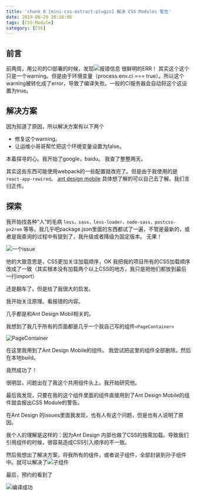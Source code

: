 ```yaml
---
title: 'chunk 0 [mini-css-extract-plugin] 解决 CSS Modules 警告'
date: 2019-06-29 10:38:06
tags: [CSS-Module]
category: [CSS]
---
```


## 前言
前两周，用公司的CI部署的时候，发现![报错信息](http://i2.tiimg.com/691643/2ef83a3716089a0e.png)
很鲜明的ERR！
其实这个这个只是一个warning。但是由于环境变量（process.env.ci === true）。所以这个warning被转化成了error，导致了编译失败。一般的CI服务器会自动将这个这设置为true。

## 解决方案
因为知道了原因，所以解决方案有以下两个

 - 修复这个warning。
 - 让运维小哥哥帮忙把这个环境变量设置为false。

本着探寻的心。我开始了google，baidu。
我查了整整两天。

其实这些东西可能使用webpack的一些配置就改完了。但是由于我使用的是`react-app-rewired`。
[ant design mobile](https://mobile.ant.design/docs/react/use-with-create-react-app-cn)
具体想了解的可以自己去了解。我们言归正传。

## 探索
我开始找各种“人”的毛病
`less，sass，less-loader，node-sass，postcss-px2rem` 等等。我几乎吧package.json里面的东西都试了一遍，不管是最新的，或者是我查询的过程中有提到了，我升级或者降级为固定版本。
无果！

![一个issue](http://i1.fuimg.com/691643/0c8d8b66e0cfe647.png)

他的大致意思是，CSS更加关注加载顺序，OK
我把我的项目所有的CSS加载顺序改成了一致（其实根本没有加载两个以上CSS的地方，我只是把他们都放到最后一行import）


还是翻车了。但是给了我很大的启发。

我开始关注原理。看报错的内容。

几乎都是和Ant Design Mobil相关的。

我想到了我几乎所有的页面都是几乎一个我自己写的组件`<PageContainer>`

![PageContainer](http://i1.fuimg.com/691643/eb0c0f8564148fc0.png)

在这里我用到了Ant Design Mobile的组件。
我尝试把这里的组件全部删除。然后在本地build。

竟然成功了！

很明显，问题出在了我这个共用组件头上。我开始研究他。

最后我发现，只要在我的这个组件里面的组件直接用到了Ant Design Mobile的组件就会报出CSS Module的警告。

在Ant Design 的issues里面我发现，也有人有这个问题，但是也有人说明了原因。

我个人的理解是这样的：因为Ant Design 内部也做了CSS的按需加载。导致我们引用组件的时候，很容易造成CSS引入顺序的不一致。

然后我想出了解决方案，将我所有的组件，或者说子组件，全部封装到孙子组件中。就可以解决了![子组件](http://i1.fuimg.com/691643/8563fc8bae55827c.png)

最后，预约的看到了

![编译成功](http://i1.fuimg.com/691643/a912b5c8e597a63c.png)